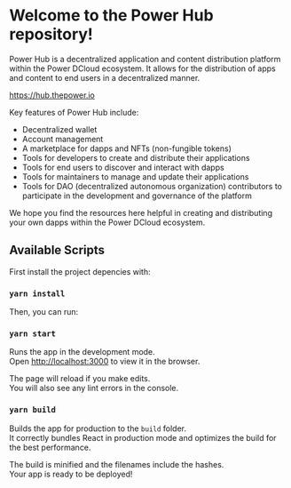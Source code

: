 # Welcome to the Power Hub repository!

Power Hub is a decentralized application and content distribution platform within the Power DCloud ecosystem. It allows for the distribution of apps and content to end users in a decentralized manner.

https://hub.thepower.io

Key features of Power Hub include:

- Decentralized wallet
- Account management
- A marketplace for dapps and NFTs (non-fungible tokens)
- Tools for developers to create and distribute their applications
- Tools for end users to discover and interact with dapps
- Tools for maintainers to manage and update their applications
- Tools for DAO (decentralized autonomous organization) contributors to participate in the development and governance of the platform

We hope you find the resources here helpful in creating and distributing your own dapps within the Power DCloud ecosystem.

## Available Scripts

First install the project depencies with:

### `yarn install`

Then, you can run:

### `yarn start`
Runs the app in the development mode.\
Open [http://localhost:3000](http://localhost:3000) to view it in the browser.

The page will reload if you make edits.\
You will also see any lint errors in the console.

### `yarn build`

Builds the app for production to the `build` folder.\
It correctly bundles React in production mode and optimizes the build for the best performance.

The build is minified and the filenames include the hashes.\
Your app is ready to be deployed!
